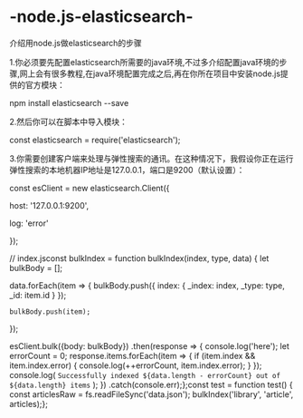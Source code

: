 # -node.js-elasticsearch-
介绍用node.js做elasticsearch的步骤
<p>1.你必须要先配置elasticsearch所需要的java环境,不过多介绍配置java环境的步骤,网上会有很多教程,在java环境配置完成之后,再在你所在项目中安装node.js提供的官方模块：</p>
<p>npm install elasticsearch --save</p>
<p>2.然后你可以在脚本中导入模块：</p>
<p>const elasticsearch = require('elasticsearch');</p>
<p>3.你需要创建客户端来处理与弹性搜索的通讯。在这种情况下，我假设你正在运行弹性搜索的本地机器IP地址是127.0.0.1，端口是9200（默认设置）：</p>
<p>const esClient = new elasticsearch.Client({</p>
<p>  host: '127.0.0.1:9200',</p>
<p>  log: 'error'</p>
<p>  });</p>

// index.jsconst bulkIndex = function bulkIndex(index, type, data) {
  let bulkBody = [];

  data.forEach(item => {
    bulkBody.push({
      index: {
        _index: index,
        _type: type,
        _id: item.id      }
    });

    bulkBody.push(item);
  });

  esClient.bulk({body: bulkBody})
  .then(response => {
    console.log('here');
    let errorCount = 0;
    response.items.forEach(item => {
      if (item.index && item.index.error) {
        console.log(++errorCount, item.index.error);
      }
    });
    console.log(
      `Successfully indexed ${data.length - errorCount}
       out of ${data.length} items`
    );
  })
  .catch(console.err);};const test = function test() {
  const articlesRaw = fs.readFileSync('data.json');
  bulkIndex('library', 'article', articles);};
